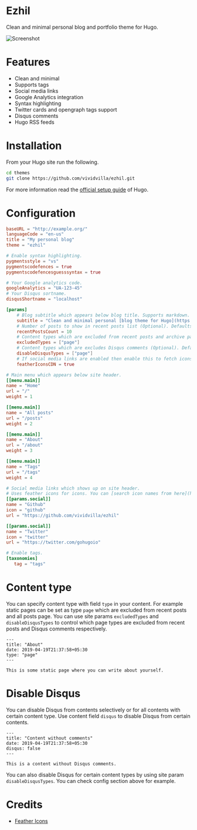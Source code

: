 # Ezhil
Clean and minimal personal blog and portfolio theme for Hugo.

![Screenshot](media/ezhil.png "Ezhil")

# Features
* Clean and minimal
* Supports tags
* Social media links
* Google Analytics integration
* Syntax highlighting
* Twitter cards and opengraph tags support
* Disqus comments
* Hugo RSS feeds

# Installation
From your Hugo site run the following.

```sh
cd themes
git clone https://github.com/vividvilla/ezhil.git
```

For more information read the [official setup guide](https://gohugo.io/overview/installing/) of Hugo.

# Configuration
```toml
baseURL = "http://example.org/"
languageCode = "en-us"
title = "My personal blog"
theme = "ezhil"

# Enable syntax highlighting.
pygmentsstyle = "vs"
pygmentscodefences = true
pygmentscodefencesguesssyntax = true

# Your Google analytics code.
googleAnalytics = "UA-123-45"
# Your Disqus sortname.
disqusShortname = "localhost"

[params]
	# Blog subtitle which appears below blog title. Supports markdown.
	subtitle = "Clean and minimal personal [blog theme for Hugo](https://github.com/vividvilla/ezhil)"
	# Number of posts to show in recent posts list (Optional). Defaults to 10.
	recentPostsCount = 10
	# Content types which are excluded from recent posts and archive page (Optional). Defaults to ["page"]
	excludedTypes = ["page"]
	# Content types which are excludes Disqus comments (Optional). Defaults to ["page"]
	disableDisqusTypes = ["page"]
	# If social media links are enabled then enable this to fetch icons from CDN instead of hosted on your site.
	featherIconsCDN = true

# Main menu which appears below site header.
[[menu.main]]
name = "Home"
url = "/"
weight = 1

[[menu.main]]
name = "All posts"
url = "/posts"
weight = 2

[[menu.main]]
name = "About"
url = "/about"
weight = 3

[[menu.main]]
name = "Tags"
url = "/tags"
weight = 4

# Social media links which shows up on site header.
# Uses feather icons for icons. You can [search icon names from here](https://feathericons.com/).
[[params.social]]
name = "Github"
icon = "github"
url = "https://github.com/vividvilla/ezhil"

[[params.social]]
name = "Twitter"
icon = "twitter"
url = "https://twitter.com/gohugoio"

# Enable tags.
[taxonomies]
   tag = "tags"
```

# Content type
You can specify content type with field `type` in your content. For example static pages can be set as type `page` which are excluded from recent posts and all posts page. You can use site params `excludedTypes` and `disableDisqusTypes` to control which page types are excluded from recent posts and Disqus comments respectively.

```
---
title: "About"
date: 2019-04-19T21:37:58+05:30
type: "page"
---

This is some static page where you can write about yourself.
```

# Disable Disqus
You can disable Disqus from contents selectively or for all contents with certain content type. Use content field `disqus` to disable Disqus from certain contents.

```
---
title: "Content without comments"
date: 2019-04-19T21:37:58+05:30
disqus: false
---

This is a content without Disqus comments.
```

You can also disable Disqus for certain content types by using site param `disableDisqusTypes`. You can check config section above for example.

# Credits
* [Feather Icons](https://feathericons.com/)
